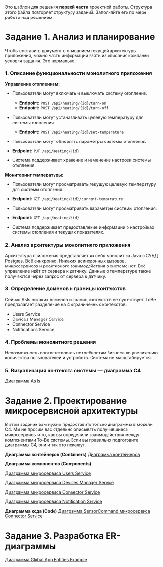 Это шаблон для решения **первой части** проектной работы. Структура этого файла повторяет структуру заданий. Заполняйте его по мере работы над решением.

# Задание 1. Анализ и планирование

Чтобы составить документ с описанием текущей архитектуры приложения, можно часть информации взять из описания компании условия задания. Это нормально.

### 1. Описание функциональности монолитного приложения

**Управление отоплением:**

- Пользователи могут включать и выключать систему отопления.
  - **Endpoint:** `POST /api/heating/{id}/turn-on`
  - **Endpoint:** `POST /api/heating/{id}/turn-off`
- Пользователи могут устанавливать целевую температуру для системы отопления.
  - **Endpoint:** `POST /api/heating/{id}/set-temperature`
- Пользователи могут обновлять параметры системы отопления.
- **Endpoint:** `PUT /api/heating/{id}`


- Система поддерживает
  хранение и изменение настроек системы отопления.

**Мониторинг температуры:**

- Пользователи могут просматривать текущую целевую температуру для системы отопления.
- **Endpoint:** `GET /api/heating/{id}/current-temperature`
- Пользователи могут просматривать параметры системы отопления.
- **Endpoint:** `GET /api/heating/{id}`

- Система поддерживает
  предоставление информации о настройках системы отопления и текущих показателях.

### 2. Анализ архитектуры монолитного приложения

Архитектура приложения представляет из себя монолит на Java с СУБД Postgres. Всё синхронно. Никаких асинхронных вызовов, микросервисов и реактивного взаимодействия в системе нет. Всё управление идёт от сервера к датчику. Данные о температуре также получаются через запрос от сервера к датчику.

### 3. Определение доменов и границы контекстов

Сейчас AsIs никаких доменов и границ контекстов не существует.
ToBe предполагает разделение на 4 ограниченных контекстов:
- Users Service
- Devices Manager Service
- Connector Service
- Notifications Service

### **4. Проблемы монолитного решения**

Невозможность соответствовать потребностям бизнеса по увеличению количества пользователей и устройств.
Система не масштабируется.

### 5. Визуализация контекста системы — диаграмма С4


[Диаграмма As Is](./diagrams/1-1_asis.png)




# Задание 2. Проектирование микросервисной архитектуры

В этом задании вам нужно предоставить только диаграммы в модели C4. Мы не просим вас отдельно описывать получившиеся микросервисы и то, как вы определили взаимодействия между компонентами To-Be системы. Если вы правильно подготовите диаграммы C4, они и так это покажут.

**Диаграмма контейнеров (Containers)**
[Диаграмма контейнеров](./diagrams/1-2_C4_Containers.drawio.png)


**Диаграмма компонентов (Components)**

[Диаграмма микросервиса Users Service](./diagrams/1-3_C4_Components_UsersService.drawio.png)

[Диаграмма микросервиса Devices Manager Service](./diagrams/1-3_C4_Components_DevicesManagerService.drawio.png)

[Диаграмма микросервиса Connector Service](./diagrams/1-3_C4_Components_ConnectorService.drawio.png)

[Диаграмма микросервиса Notification Service](./diagrams/1-3_C4_Components_NotificationsService.drawio.png)


**Диаграмма кода (Code)**
[Диаграмма SensorCommand микросервиса Connector Service](./diagrams/1-3_C4_Code_SensorCommand.drawio.png)


# Задание 3. Разработка ER-диаграммы

[Диаграмма Global App Entities Example](./diagrams/1-3_ER_GlobalAppEntities.drawio.png)
